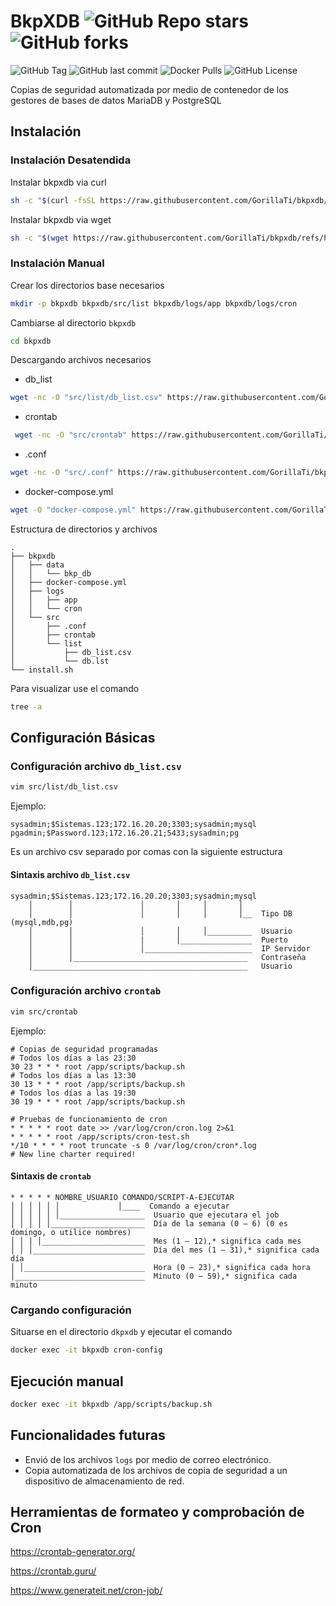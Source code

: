 # BkpXDB ![GitHub Repo stars](https://img.shields.io/github/stars/GorillaTi/bkpxdb) ![GitHub forks](https://img.shields.io/github/forks/GorillaTi/bkpxdb)

![GitHub Tag](https://img.shields.io/github/v/tag/GorillaTi/bkpxdb) 
![GitHub last commit](https://img.shields.io/github/last-commit/GorillaTi/bkpxdb) 
![Docker Pulls](https://img.shields.io/docker/pulls/ecespedes/bkpxdb) 
![GitHub License](https://img.shields.io/github/license/GorillaTi/bkpxdb) 

Copias de seguridad automatizada por medio de contenedor de los gestores de bases de datos MariaDB y PostgreSQL

## Instalación

### Instalación Desatendida

Instalar bkpxdb via curl

```bash
sh -c "$(curl -fsSL https://raw.githubusercontent.com/GorillaTi/bkpxdb/refs/heads/main/install.sh)"
```

Instalar bkpxdb via wget

```bash
sh -c "$(wget https://raw.githubusercontent.com/GorillaTi/bkpxdb/refs/heads/main/install.sh -O -)"
```

### Instalación Manual  

Crear los directorios base necesarios

```bash
mkdir -p bkpxdb bkpxdb/src/list bkpxdb/logs/app bkpxdb/logs/cron
```

Cambiarse al directorio `bkpxdb`

```bash
cd bkpxdb
```

Descargando archivos necesarios

- db_list

```bash
wget -nc -O "src/list/db_list.csv" https://raw.githubusercontent.com/GorillaTi/bkpxdb/refs/heads/main/src/list/db_list.csv.example
```

- crontab

```bash
 wget -nc -O "src/crontab" https://raw.githubusercontent.com/GorillaTi/bkpxdb/refs/heads/main/src/crontab.example
```

- .conf

```bash
wget -nc -O "src/.conf" https://raw.githubusercontent.com/GorillaTi/bkpxdb/refs/heads/main/src/.conf.example
```

- docker-compose.yml

```bash
wget -O "docker-compose.yml" https://raw.githubusercontent.com/GorillaTi/bkpxdb/refs/heads/main/docker-compose.yml
```

Estructura de directorios y archivos

```shell
.
├── bkpxdb
│   ├── data
│   │   └── bkp_db
│   ├── docker-compose.yml
│   ├── logs
│   │   ├── app
│   │   └── cron
│   └── src
│       ├── .conf
│       ├── crontab
│       └── list
│           ├── db_list.csv
│           └── db.lst
└── install.sh
```

Para visualizar use el comando

```bash
tree -a
```

## Configuración Básicas

### Configuración archivo `db_list.csv`

```bash
vim src/list/db_list.csv
```

Ejemplo:

```shell
sysadmin;$Sistemas.123;172.16.20.20;3303;sysadmin;mysql
pgadmin;$Password.123;172.16.20.21;5433;sysadmin;pg
```

Es un archivo csv separado por comas con la siguiente estructura

#### Sintaxis archivo `db_list.csv`

```shell
sysadmin;$Sistemas.123;172.16.20.20;3303;sysadmin;mysql
    │        │               │       │     │       │
    │        │               │       │     │       │__	Tipo DB (mysql,mdb,pg)
    │        │               │       │     │__________	Usuario
    │        │               |       │________________	Puerto
    │        │               │________________________	IP Servidor
    │        │_______________________________________   Contraseña
    │________________________________________________   Usuario
```

### Configuración archivo `crontab`

```bash
vim src/crontab
```

Ejemplo:

```shell
# Copias de seguridad programadas
# Todos los días a las 23:30
30 23 * * * root /app/scripts/backup.sh
# Todos los días a las 13:30
30 13 * * * root /app/scripts/backup.sh
# Todos los días a las 19:30
30 19 * * * root /app/scripts/backup.sh

# Pruebas de funcionamiento de cron
* * * * * root date >> /var/log/cron/cron.log 2>&1
* * * * * root /app/scripts/cron-test.sh
*/10 * * * * root truncate -s 0 /var/log/cron/cron*.log
# New line charter required!
```

#### Sintaxis de `crontab`

```shell
* * * * * NOMBRE_USUARIO COMANDO/SCRIPT-A-EJECUTAR
│ │ │ │ │ │				│____  Comando a ejecutar
│ │ │ │ │ │___________________	Usuario que ejecutara el job
│ │ │ │ │_____________________	Día de la semana (0 – 6) (0 es domingo, o utilice nombres)
│ │ | │_______________________	Mes (1 – 12),* significa cada mes
│ │ │_________________________	Día del mes (1 – 31),* significa cada día
│ │___________________________	Hora (0 – 23),* significa cada hora
│_____________________________	Minuto (0 – 59),* significa cada minuto
```

### Cargando configuración

Situarse en el directorio `dkpxdb` y ejecutar el comando

```bash
docker exec -it bkpxdb cron-config
```

## Ejecución manual

```bash
docker exec -it bkpxdb /app/scripts/backup.sh
```

## Funcionalidades futuras

- Envió de los archivos `logs`  por medio de correo electrónico.
- Copia automatizada de los archivos de copia de seguridad a un dispositivo de almacenamiento de red.

## Herramientas de formateo y comprobación de Cron

https://crontab-generator.org/

https://crontab.guru/

https://www.generateit.net/cron-job/
